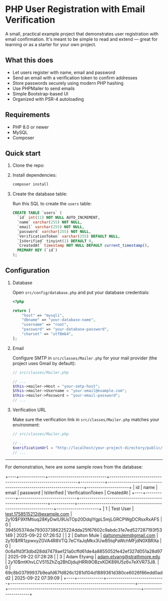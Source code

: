 # PHP User Registration with Email Verification

A small, practical example project that demonstrates user registration with email confirmation. It's meant to be simple to read and extend — great for learning or as a starter for your own project.

## What this does

- Let users register with name, email and password
- Send an email with a verification token to confirm addresses
- Store passwords securely using modern PHP hashing
- Use PHPMailer to send emails
- Simple Bootstrap-based UI
- Organized with PSR-4 autoloading

## Requirements

- PHP 8.0 or newer
- MySQL
- Composer

## Quick start

1. Clone the repo:

2. Install dependencies:

    ```bash
    composer install
    ```

3. Create the database table:

    Run this SQL to create the `users` table:

    ```sql
    CREATE TABLE `users` (
      `id` int(11) NOT NULL AUTO_INCREMENT,
      `name` varchar(255) NOT NULL,
      `email` varchar(255) NOT NULL,
      `password` varchar(255) NOT NULL,
      `VerificationToken` varchar(255) DEFAULT NULL,
      `IsVerified` tinyint(1) DEFAULT 0,
      `CreatedAt` timestamp NOT NULL DEFAULT current_timestamp(),
      PRIMARY KEY (`id`)
    );
    ```

## Configuration

1. Database

    Open `src/config/database.php` and put your database credentials:

    ```php
    <?php

    return [
        "host" => "mysqli",
        "dbname" => "your-database-name",
        "username" => "root",
        "password" => "your-database-password",
        "charset" => "utf8mb4",
    ];
    ```

2. Email

    Configure SMTP in `src/classes/Mailer.php` for your mail provider (the project uses Gmail by default):

    ```php
    // src/classes/Mailer.php

    // ...
    $this->mailer->Host = "your-smtp-host";
    $this->mailer->Username = "your-email@example.com";
    $this->mailer->Password = "your-email-password";
    // ...
    ```

3. Verification URL

    Make sure the verification link in `src/classes/Mailer.php` matches your environment:

    ```php
    // src/classes/Mailer.php

    // ...
    $verificationUrl = "http://localhost/your-project-directory/public/verify.php?token=" . $token;
    // ...
    ```

---

For demonstration, here are some sample rows from the database:

+----+-------------+-----------------------------+--------------------------------------------------------------+------------+------------------------------------------------------------------+---------------------+
| id | name        | email                       | password                                                     | IsVerified | VerificationToken                                                | CreatedAt           |
+----+-------------+-----------------------------+--------------------------------------------------------------+------------+------------------------------------------------------------------+---------------------+
|  1 | Test User   | test.1758515212@example.com | $2y$10$F9XfMtiuq28KyDwlU9UsTOp20DdqlYgpL5mjLGRCPWgDCRsxRxAFS |          0 | 394505374de793037386225224dda25f67602c9abdc31e7ed527287193f53149 | 2025-09-22 07:26:52 |
|  2 | Dalton Mule | daltonmulem@gmail.com       | $2y$10$IfR1zpwxyZGVA4R8VTQ.7eCYaJqMkx3UwB5tqPaWchMFjdN0XBRXa |          0 | 0c6a1fd3f3dbd28dd7479ae121a0cffd61de4a8855052fe42ef327d051a28d97 | 2025-09-22 07:28:28 |
|  3 | Adam Etyang | adam.etyang@strathmore.edu  | $2y$10$mtKhvLCV515ZhZq2BhDjdujHRRi9OBzxKDK89lU5z6v7eXVR73J8. |          0 | 69c8b03799937b9eafd67fd826c1281d104d1889361d380ce6026f86edd0add2 | 2025-09-22 07:39:09 |
+----+-------------+-----------------------------+--------------------------------------------------------------+------------+------------------------------------------------------------------+---------------------+






